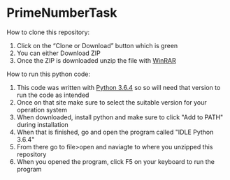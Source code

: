 # PrimeNumberTask

How to clone this repository:
1. Click on the “Clone or Download” button which is green
2. You can either Download ZIP 
3. Once the ZIP is downloaded unzip the file with [WinRAR](https://www.win-rar.com/start.html?&L=0)

How to run this python code:
1. This code was written with [Python 3.6.4](https://www.python.org/downloads/release/python-364/) so so will need that version to run the code as intended
2. Once on that site make sure to select the suitable version for your operation system
3. When downloaded, install python and make sure to click "Add to PATH" during installation 
4. When that is finished, go and open the program called "IDLE Python 3.6.4"
5. From there go to file>open and naviagte to where you unzipped this repository
6. When you opened the program, click F5 on your keyboard to run the program
